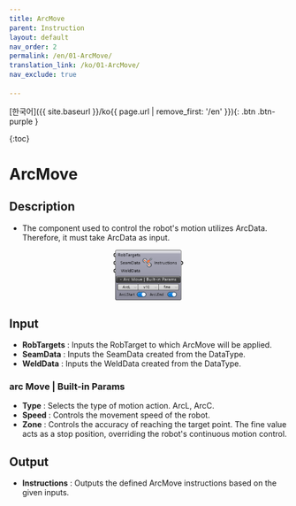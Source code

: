 ```yaml
---
title: ArcMove
parent: Instruction
layout: default
nav_order: 2
permalink: /en/01-ArcMove/
translation_link: /ko/01-ArcMove/
nav_exclude: true

---
```


<!-- [English]({{ site.baseurl }}/en{{ page.url | remove_first: '/ko' }}){: .btn .btn-purple } -->
[한국어]({{ site.baseurl }}/ko{{ page.url | remove_first: '/en' }}){: .btn .btn-purple }

{:toc}
# ArcMove

## Description

* The component used to control the robot's motion utilizes ArcData. Therefore, it must take ArcData as input.

<p align="center">  <img src="/assets/images/ArcMove.png" align="center" width="25%"></p>

## Input

* **RobTargets** : Inputs the RobTarget to which ArcMove will be applied.
* **SeamData** : Inputs the SeamData created from the DataType.
* **WeldData** : Inputs the WeldData created from the DataType.

### arc Move | Built-in Params

* **Type** : Selects the type of motion action. ArcL, ArcC.
* **Speed** : Controls the movement speed of the robot.
* **Zone** : Controls the accuracy of reaching the target point. The fine value acts as a stop position, overriding the robot's continuous motion control.

## Output

* **Instructions** : Outputs the defined ArcMove instructions based on the given inputs.